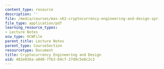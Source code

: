 ```yaml
---
content_type: resource
description: ''
file: /media/courses/mas-s62-cryptocurrency-engineering-and-design-spring-2018/482e036aa0d07fb3b9cf27d9c5e8c2c3_MAS-S62S18-lec04.pdf
file_type: application/pdf
learning_resource_types:
- Lecture Notes
ocw_type: OCWFile
parent_title: Lecture Notes
parent_type: CourseSection
resourcetype: Document
title: Cryptocurrency Engineering and Design
uid: 482e036a-a0d0-7fb3-b9cf-27d9c5e8c2c3
---
```

